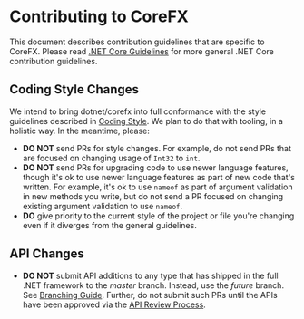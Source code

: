 Contributing to CoreFX
======================

This document describes contribution guidelines that are specific to CoreFX. Please read [.NET Core Guidelines](https://github.com/dotnet/coreclr/blob/master/Documentation/project-docs/contributing.md) for more general .NET Core contribution guidelines.

Coding Style Changes
--------------------

We intend to bring dotnet/corefx into full conformance with the style guidelines described in [Coding Style](../coding-guidelines/coding-style.md). We plan to do that with tooling, in a holistic way. In the meantime, please:

* **DO NOT** send PRs for style changes. For example, do not send PRs that are focused on changing usage of ```Int32``` to ```int```.
* **DO NOT** send PRs for upgrading code to use newer language features, though it's ok to use newer language features as part of new code that's written.  For example, it's ok to use ```nameof``` as part of argument validation in new methods you write, but do not send a PR focused on changing existing argument validation to use ```nameof```.
* **DO** give priority to the current style of the project or file you're changing even if it diverges from the general guidelines.

API Changes
-----------

* **DO NOT** submit API additions to any type that has shipped in the full .NET framework to the *master* branch. Instead, use the *future* branch. See [Branching Guide](branching-guide.md). Further, do not submit such PRs until the APIs have been approved via the [API Review Process](api-review-process.md).
